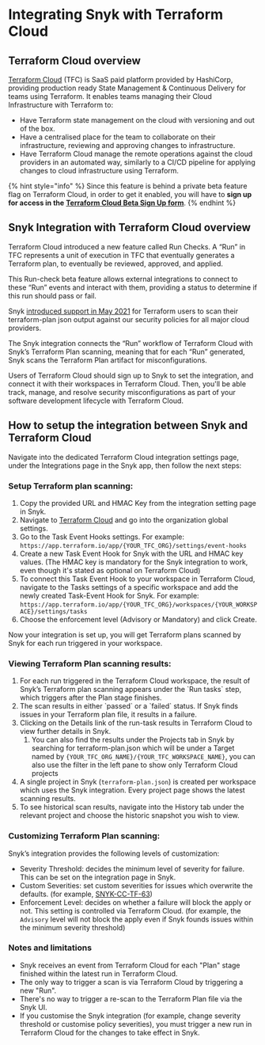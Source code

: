 # Integrating Snyk with Terraform Cloud

## Terraform Cloud overview

[Terraform Cloud](https://www.terraform.io/cloud) \(TFC\) is SaaS paid platform provided by HashiCorp, providing production ready State Management & Continuous Delivery for teams using Terraform. It enables teams managing their Cloud Infrastructure with Terraform to:

* Have Terraform state management on the cloud with versioning and out of the box.
* Have a centralised place for the team to collaborate on their infrastructure, reviewing and approving changes to infrastructure.
* Have Terraform Cloud manage the remote operations against the cloud providers in an automated way, similarly to a CI/CD pipeline for applying changes to cloud infrastructure using Terraform.

{% hint style="info" %}
Since this feature is behind a private beta feature flag on Terraform Cloud, in order to get it enabled, you will have to **sign up for access in the** [**Terraform Cloud Beta Sign Up form**](http://hashi.co/tfc-beta).
{% endhint %}

## **Snyk Integration with Terraform Cloud overview**

Terraform Cloud introduced a new feature called Run Checks. A “Run” in TFC represents a unit of execution in TFC that eventually generates a Terraform plan, to eventually be reviewed, approved, and applied. 

This Run-check beta feature allows external integrations to connect to these “Run” events and interact with them, providing a status to determine if this run should pass or fail.

Snyk [introduced support in May 2021](https://snyk.io/blog/prevent-cloud-misconfigurations-hashicorp-terraform-snyk-iac/) for Terraform users to scan their terraform-plan json output against our security policies for all major cloud providers.

The Snyk integration connects the “Run” workflow of Terraform Cloud with Snyk’s Terraform Plan scanning, meaning that for each “Run” generated, Snyk scans the Terraform Plan artifact for misconfigurations.

Users of Terraform Cloud should sign up to Snyk to set the integration, and connect it with their workspaces in Terraform Cloud. Then, you'll be able track, manage, and resolve security misconfigurations as part of your software development lifecycle with Terraform Cloud.

## **How to setup the integration between Snyk and Terraform Cloud**

Navigate into the dedicated Terraform Cloud integration settings page, under the Integrations page in the Snyk app, then follow the next steps:

### Setup Terraform plan scanning:

1. Copy the provided URL and HMAC Key from the integration setting page in Snyk.
2. Navigate to [Terraform Cloud](https://app.terraform.io/) and go into the organization global settings.
3. Go to the Task Event Hooks settings. For example: `https://app.terraform.io/app/{YOUR_TFC_ORG}/settings/event-hooks`
4. Create a new Task Event Hook for Snyk with the URL and HMAC key values. \(The HMAC key is mandatory for the Snyk integration to work, even though it's stated as optional on Terraform Cloud\)
5. To connect this Task Event Hook to your workspace in Terraform Cloud, navigate to the Tasks settings of a specific workspace and add the newly created Task-Event Hook for Snyk. For example: `https://app.terraform.io/app/{YOUR_TFC_ORG}/workspaces/{YOUR_WORKSPACE}/settings/tasks`
6. Choose the enforcement level \(Advisory or Mandatory\) and click Create.

Now your integration is set up, you will get Terraform plans scanned by Snyk for each run triggered in your workspace.

### Viewing Terraform Plan scanning results:

1. For each run triggered in the Terraform Cloud workspace, the result of Snyk’s Terraform plan scanning appears under the \`Run tasks\` step, which triggers after the Plan stage finishes.
2. The scan results in either \`passed\` or a \`failed\` status. If Snyk finds issues in your Terraform plan file, it results in a failure.
3. Clicking on the Details link of the run-task results in Terraform Cloud to view further details in Snyk.
   1. You can also find the results under the Projects tab in Snyk by searching for terraform-plan.json which will be under a Target named by `{YOUR_TFC_ORG_NAME}/{YOUR_TFC_WORKSPACE_NAME}`, you can also use the filter in the left pane to show only Terraform Cloud projects
4. A single project in Snyk \(`terraform-plan.json`\) is created per workspace which uses the Snyk integration. Every project page shows the latest scanning results.
5. To see historical scan results, navigate into the History tab under the relevant project and choose the historic snapshot you wish to view.

### Customizing Terraform Plan scanning:

Snyk’s integration provides the following levels of customization:

* Severity Threshold: decides the minimum level of severity for failure. This can be set on the integration page in Snyk.
* Custom Severities: set custom severities for issues which overwrite the defaults. \(for example,  [SNYK-CC-TF-63](https://snyk.io/security-rules/SNYK-CC-TF-63)\)
* Enforcement Level: decides on whether a failure will block the apply or not. This setting is controlled via Terraform Cloud. \(for example, the `Advisory` level will not block the apply even if Snyk founds issues within the minimum severity threshold\)

### Notes and limitations

* Snyk receives an event from Terraform Cloud for each "Plan" stage finished within the latest run in Terraform Cloud.
* The only way to trigger a scan is via Terraform Cloud by triggering a new "Run".
* There's no way to trigger a re-scan to the Terraform Plan file via the Snyk UI.
* If you customise the Snyk integration \(for example, change severity threshold or customise policy severities\), you must trigger a new run in Terraform Cloud for the changes to take effect in Snyk.

